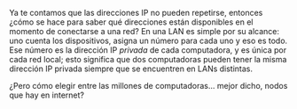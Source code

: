 Ya te contamos que las direcciones IP no pueden repetirse, entonces ¿cómo se hace para saber qué direcciones están disponibles en el momento de conectarse a una red? En una LAN es simple por su alcance: uno cuenta los dispositivos, asigna un número para cada uno y eso es todo. Ese número es la dirección IP _privada_ de cada computadora, y es única por cada red local; esto significa que dos computadoras pueden tener la misma dirección IP privada siempre que se encuentren en LANs distintas.

¿Pero cómo elegir entre las millones de computadoras... mejor dicho, nodos que hay en internet?
